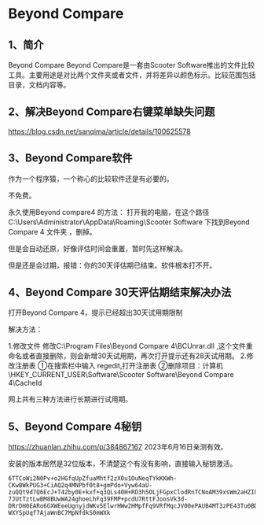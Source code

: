 # Beyond Compare

## 1、简介
Beyond Compare
Beyond Compare是一套由Scooter Software推出的文件比较工具。主要用途是对比两个文件夹或者文件，并将差异以颜色标示。比较范围包括目录，文档内容等。

## 2、解决Beyond Compare右键菜单缺失问题
https://blog.csdn.net/sanqima/article/details/100625578

## 3、Beyond Compare软件
作为一个程序猿，一个称心的比较软件还是有必要的。

不免费。

永久使用Beyond compare4 的方法：
打开我的电脑，在这个路径 C:\Users\Administrator\AppData\Roaming\Scooter Software  下找到Beyond Compare 4 文件夹 ，删掉。

但是会自动还原，好像评估时间会重置，暂时先这样解决。


但是还是会过期，报错：你的30天评估期已结束。软件根本打不开。

## 4、Beyond Compare 30天评估期结束解决办法
打开Beyond Compare 4，提示已经超出30天试用期限制

解决方法：

1.修改文件
修改C:\Program Files\Beyond Compare 4\BCUnrar.dll ,这个文件重命名或者直接删除，则会新增30天试用期，再次打开提示还有28天试用期。
2.修改注册表
①在搜索栏中输入 regedit,打开注册表
②删除项目：计算机\HKEY_CURRENT_USER\Software\Scooter Software\Beyond Compare 4\CacheId

网上共有三种方法进行长期进行试用期。

## 5、Beyond Compare 4秘钥
https://zhuanlan.zhihu.com/p/384867167
2023年6月16日亲测有效。

安装的版本居然是32位版本，不清楚这个有没有影响，直接输入秘钥激活。
```
6TTCoWi2N0Pv+o2HGfqUpZfuaMhtf2zX0u1OuNeqTYkKKWh-CKwBWkPUG3+CiAQ2q4MNPbf0t8+gmPdo+Vyw64aU-zuQQt9d7Q6EcJ+T42by0E+kxf+q3QLs40H+RD3h5OLjFGpxClodRnTCNoAM39xsWm2aHZI0Z9KdXzLo1fo1OdNlaptoK17SsxNK-7JUtTztLwBM8BUwWA24ghoeLhFq39FMP+pcdU7RttFJoosVk3d-DRrDH0EARo6GXWEeeUgnyjdWKv5ElwrHWw2HMpfFq9VRfMqcJV00ePAUB4MT3zPE43Tu0BDt-WXYSpUqf7AjaWnBC7MpNfdkS0mWXk
```

